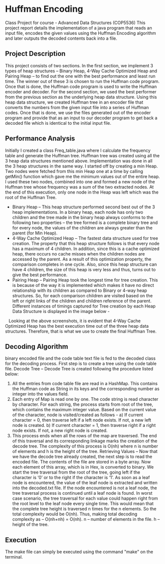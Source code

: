 # Huffman Encoding
Class Project for course - Advanced Data Structures (COP5536)
This project report details the implementation of a java program that reads an input file, encodes the given values using the Huffman Encoding algorithm and later outputs the decoded contents back into a file.

## Project Description
This project consists of two sections. In the first section, we implement 3 types of heap structures – Binary Heap, 4-Way Cache Optimized Heap and Pairing Heap – to find out the one with the best performance and least run time. The winner out of these 3 is chosen to run the Huffman code program. Once that is done, the Huffman code program is used to write the Huffman encoder and decoder.
For the second section, we used the best performer from the previous section as the underlying heap data structure. Using this heap data structure, we created Huffman tree in an encoder file that converts the numbers from the given input file into a series of Huffman codes. Once that is done, we use the files generated out of the encoder program and provide that as an input to our decoder program to get back a decoded file which is identical to the initial input file.

## Performance Analysis
Initially I created a class Freq_table.java where I calculate the frequency table and generate the Huffman tree. Huffman tree was created using all the 3 heap data structures mentioned above. Implementation was done in all the 3 heap structures in the same way. I started off by creating a min Heap. Two nodes were fetched from this min Heap one at a time by calling getMin() function which gave me the minimum values out of the entire heap. I used these two nodes, combined into one and formed a new node of the Huffman tree whose frequency was a sum of the two extracted nodes. At the end of this execution, only one node in the Heap was left which was the root of the Huffman Tree.
* Binary Heap – This heap structure performed second best out of the 3 heap implementations. In a binary heap, each node has only two children and the tree made in the binary heap always conforms to the following two properties – the tree formed is a complete binary tree and for every node, the values of the children are always greater than the parent (for Min Heap).
* 4-Way Cache Optimized Heap – The fastest data structure used for tree creation. The property that this heap structure follows is that every node has a maximum of 4 children. In addition, since this is a cache optimized heap, there occurs no cache misses when the children nodes are accessed by the parent. As a result of this optimization property, the comparison completes in one cycle. Also, since this heap structure can have 4 children, the size of this heap is very less and thus, turns out to give the best performance.
* Pairing Heap – Pairing Heap took the longest time for tree creation. This is because of the way it is implemented which makes it have no direct relationship with its children as compared to Binary or 4-way heap structures. So, for each comparison children are visited based on the left or right links of the children and children reference of the parent.
Different instances of timings captured for Tree creation by each Heap Data Structure is displayed in the image below -
<image>
	<image>
		<image>
Looking at the above screenshots, it is evident that 4-Way Cache Optimized Heap has the best execution time out of the three heap data structures.
Therefore, that is what we use to create the final Huffman Tree.

## Decoding Algorithm
binary encoded file and the code table text file is fed to the decoded class for the decoding process.
First step is to create a tree using the code table file.
Decode Tree – Decode Tree is created following the procedure listed below:
1. All the entries from code table file are read in a HashMap. This contains the Huffman code as String in its keys and the corresponding number as integer into the values field.
2. Each entry of Map is read one by one. The code string is read character by character. For each string, the process starts from root of the tree, which contains the maximum integer value. Based on the current value of the character, node is visited/created as follows -
a) If current character = 0, then traverse left if a left node exists. If not, a new left node is created.
b) If current character = 1, then traverse right if a right node exists. If not, a new right node is created.
3. This process ends when all the rows of the map are traversed. The end of this traversal and its corresponding linkage marks the creation of the decode tree.
The complexity of this process is O(nh) where n is number of elements and h is the height of the tree.
Retrieving Values – Now that we have the decode tree already created, the next step is to read the encoded file. The contents of the file are stored in a byte array. Now each element of this array, which is in Hex, is converted to binary. We start the tree traversal from the root of the tree, going left if the character is ‘0’ or to the right if the character is ‘1’. As soon as a leaf node is encountered, the value of the leaf node is extracted and written into the decoded.txt file. If the node encountered is not a leaf node, the tree traversal process is continued until a leaf node is found.
In worst case scenario, the tree traversal for each value could happen right from the root level to the leaf node every single time. This would mean that the complete tree height is traversed n times for the n elements. So the total complexity would be O(nh).
Thus, making total decoding complexity as – O(nh+nh) = O(nh).
n – number of elements in the file.
h – height of the tree.

## Execution
The make file can simply be executed using the command "make" on the terminal.